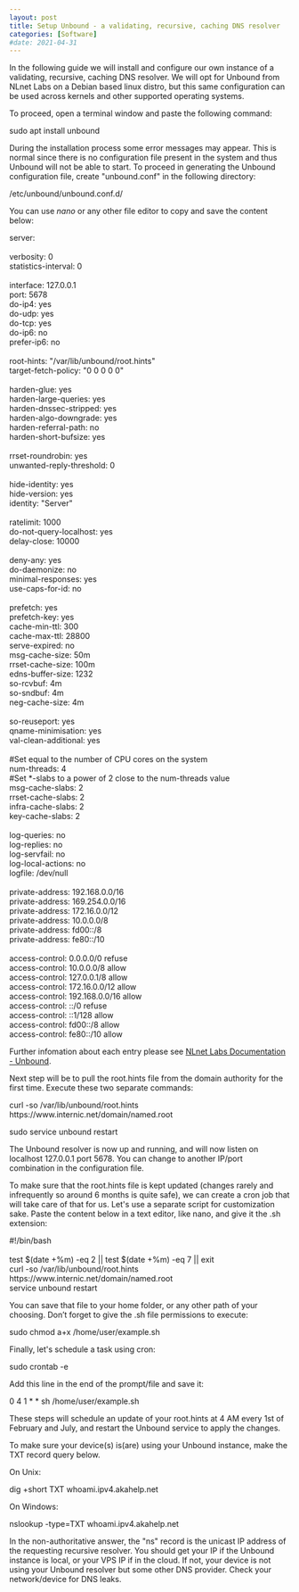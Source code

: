 ```yaml
---
layout: post
title: Setup Unbound - a validating, recursive, caching DNS resolver
categories: [Software]
#date: 2021-04-31
---
```


In the following guide we will install and configure our own instance of a validating, recursive, caching DNS resolver. We will opt for Unbound from NLnet Labs on a Debian based linux distro, but this same configuration can be used across kernels and other supported operating systems.
 
To proceed, open a terminal window and paste the following command:
 
<p class="message">sudo apt install unbound</p>
 
During the installation process some error messages may appear. This is normal since there is no configuration file present in the system and thus Unbound will not be able to start.
To proceed in generating the Unbound configuration file, create "unbound.conf" in the following directory:
 
<p class="message">/etc/unbound/unbound.conf.d/</p>
 
You can use <i>nano</i> or any other file editor to copy and save the content below:

<p class="message">server:<br>
<br>
verbosity: 0<br>
statistics-interval: 0<br>
<br>
interface: 127.0.0.1<br>
port: 5678<br>
do-ip4: yes<br>
do-udp: yes<br>
do-tcp: yes<br>
do-ip6: no<br>
prefer-ip6: no<br>
<br>
root-hints: "/var/lib/unbound/root.hints"<br>
target-fetch-policy: "0 0 0 0 0"<br>
<br>
harden-glue: yes<br>
harden-large-queries: yes<br>
harden-dnssec-stripped: yes<br>
harden-algo-downgrade: yes<br>
harden-referral-path: no<br>
harden-short-bufsize: yes<br>
<br>
rrset-roundrobin: yes<br>
unwanted-reply-threshold: 0<br>
<br>
hide-identity: yes<br>
hide-version: yes<br>
identity: "Server"<br>
<br>
ratelimit: 1000<br>
do-not-query-localhost: yes<br>
delay-close: 10000<br>
<br>
deny-any: yes<br>
do-daemonize: no<br>
minimal-responses: yes<br>
use-caps-for-id: no<br>
<br>
prefetch: yes<br>
prefetch-key: yes<br>
cache-min-ttl: 300<br>
cache-max-ttl: 28800<br>
serve-expired: no<br>
msg-cache-size: 50m<br>
rrset-cache-size: 100m<br>
edns-buffer-size: 1232<br>
so-rcvbuf: 4m<br>
so-sndbuf: 4m<br>
neg-cache-size: 4m<br>
<br>
so-reuseport: yes<br>
qname-minimisation: yes<br>
val-clean-additional: yes<br>
<br>
#Set equal to the number of CPU cores on the system<br>
num-threads: 4<br>
#Set *-slabs to a power of 2 close to the num-threads value<br>
msg-cache-slabs: 2<br>
rrset-cache-slabs: 2<br>
infra-cache-slabs: 2<br>
key-cache-slabs: 2<br>
<br>
log-queries: no<br>
log-replies: no<br>
log-servfail: no<br>
log-local-actions: no<br>
logfile: /dev/null<br>
<br>
private-address: 192.168.0.0/16<br>
private-address: 169.254.0.0/16<br>
private-address: 172.16.0.0/12<br>
private-address: 10.0.0.0/8<br>
private-address: fd00::/8<br>
private-address: fe80::/10<br>
<br>
access-control: 0.0.0.0/0 refuse<br>
access-control: 10.0.0.0/8 allow<br>
access-control: 127.0.0.1/8 allow<br>
access-control: 172.16.0.0/12 allow<br>
access-control: 192.168.0.0/16 allow<br>
access-control: ::/0 refuse<br>
access-control: ::1/128 allow<br>
access-control: fd00::/8 allow<br>
access-control: fe80::/10 allow</p>

Further infomation about each entry please see [NLnet Labs Documentation - Unbound](https://nlnetlabs.nl/documentation/unbound/unbound.conf/).

Next step will be to pull the root.hints file from the domain authority for the first time. Execute these two separate commands:
 
<p class="message">curl -so /var/lib/unbound/root.hints https://www.internic.net/domain/named.root</p>
 
<p class="message">sudo service unbound restart</p>
 
The Unbound resolver is now up and running, and will now listen on localhost 127.0.0.1 port 5678. You can change to another IP/port combination in the configuration file.
 
To make sure that the root.hints file is kept updated (changes rarely and infrequently so around 6 months is quite safe), we can create a cron job that will take care of that for us. Let's use a separate script for customization sake. Paste the content below in a text editor, like nano, and give it the .sh extension:
 
<p class="message">#!/bin/bash<br>
<br>
test $(date +%m) -eq 2 || test $(date +%m) -eq 7 || exit<br>
curl -so /var/lib/unbound/root.hints https://www.internic.net/domain/named.root<br>
service unbound restart</p>
 
You can save that file to your home folder, or any other path of your choosing.
Don’t forget to give the .sh file permissions to execute:
 
<p class="message">sudo chmod a+x /home/user/example.sh</p>
 
Finally, let's schedule a task using cron:
 
<p class="message">sudo crontab -e</p>
 
Add this line in the end of the prompt/file and save it:
 
<p class="message">0 4 1 * * sh /home/user/example.sh</p>
 
These steps will schedule an update of your root.hints at 4 AM every 1st of February and July, and restart the Unbound service to apply the changes.
 
To make sure your device(s) is(are) using your Unbound instance, make the TXT record query below.

On Unix:
<p class="message">dig +short TXT whoami.ipv4.akahelp.net</p>

On Windows:
<p class="message">nslookup -type=TXT whoami.ipv4.akahelp.net</p>

In the non-authoritative answer, the "ns" record is the unicast IP address of the requesting recursive resolver. You should get your IP if the Unbound instance is local, or your VPS IP if in the cloud. If not, your device is not using your Unbound resolver but some other DNS provider. Check your network/device for DNS leaks.
